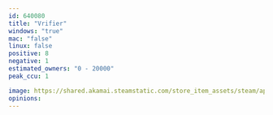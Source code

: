 ```yaml
---
id: 640080
title: "Vrifier"
windows: "true"
mac: "false"
linux: false
positive: 8
negative: 1
estimated_owners: "0 - 20000"
peak_ccu: 1

image: https://shared.akamai.steamstatic.com/store_item_assets/steam/apps/640080/header.jpg?t=1594314959
opinions:
---
```

